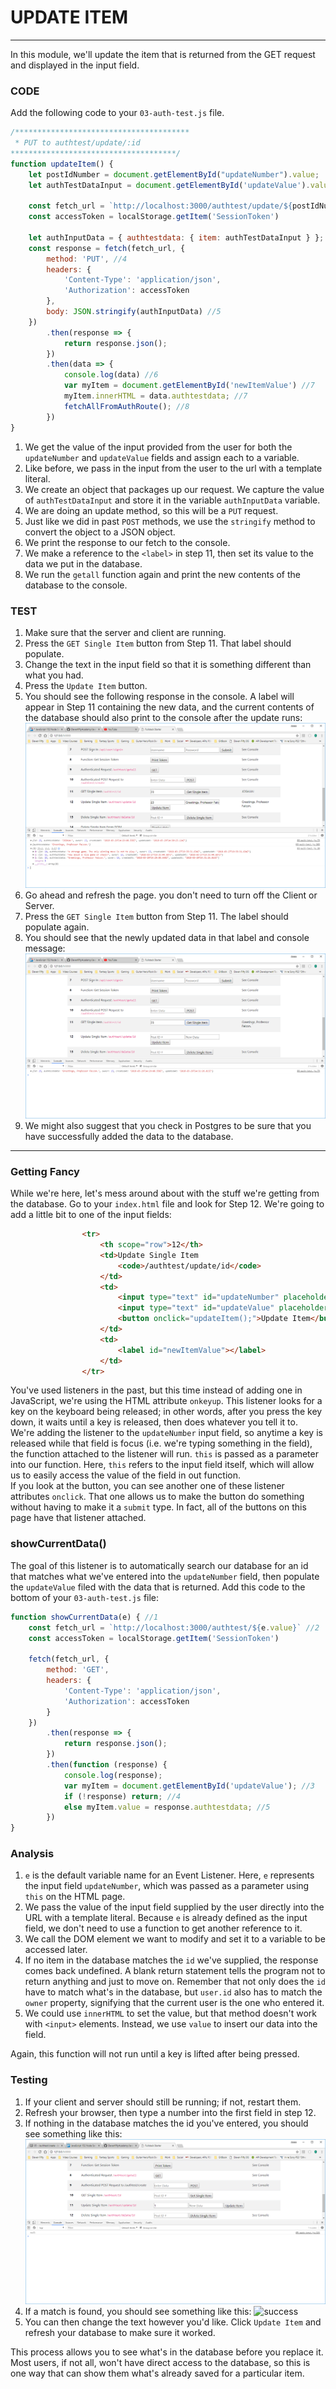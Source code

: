 # UPDATE ITEM
---
In this module, we'll update the item that is returned from the GET request and displayed in the input field. 

### CODE
Add the following code to your `03-auth-test.js` file. 

```js
/***************************************
 * PUT to authtest/update/:id
*************************************/
function updateItem() {
	let postIdNumber = document.getElementById("updateNumber").value; 
	let authTestDataInput = document.getElementById('updateValue').value; //1

	const fetch_url = `http://localhost:3000/authtest/update/${postIdNumber}` //2
	const accessToken = localStorage.getItem('SessionToken')

	let authInputData = { authtestdata: { item: authTestDataInput } }; //3
	const response = fetch(fetch_url, {
		method: 'PUT', //4
		headers: {
			'Content-Type': 'application/json',
			'Authorization': accessToken
		},
		body: JSON.stringify(authInputData) //5
	})
		.then(response => {
			return response.json();
		})
		.then(data => {
			console.log(data) //6
			var myItem = document.getElementById('newItemValue') //7
			myItem.innerHTML = data.authtestdata; //7
			fetchAllFromAuthRoute(); //8
		})
}
```

1. We get the value of the input provided from the user for both the `updateNumber` and `updateValue` fields and assign each to a variable.
2. Like before, we pass in the input from the user to the url with a template literal.
3. We create an object that packages up our request. We capture the value of `authTestDataInput` and store it in the variable `authInputData` variable.
4. We are doing an update method, so this will be a `PUT` request. 
5. Just like we did in past `POST` methods, we use the `stringify` method to convert the object to a JSON object.
6. We print the response to our fetch to the console.
7. We make a reference to the `<label>` in step 11, then set its value to the data we put in the database.
8. We run the `getall` function again and print the new contents of the database to the console.

### TEST
1. Make sure that the server and client are running.
2. Press the `GET Single Item` button from Step 11. That label should populate.
3. Change the text in the input field so that it is something different than what you had.
4. Press the `Update Item` button. 
5. You should see the following response in the console. A label will appear in Step 11 containing the new data, and the current contents of the database should also print to the console after the update runs:
![screenshot](assets/07-update-item.PNG)
6. Go ahead and refresh the page. you don't need to turn off the Client or Server.
7. Press the `GET Single Item` button from Step 11. The label should populate again.
8. You should see that the newly updated data in that label and console message:
![screenshot](assets/07-update-item-2.PNG)
9. We might also suggest that you check in Postgres to be sure that you have successfully added the data to the database.

<hr>

### Getting Fancy
While we're here, let's mess around about with the stuff we're getting from the database. Go to your `index.html` file and look for Step 12. We're going to add a little bit to one of the input fields:
```html
				<tr>
                    <th scope="row">12</th>
                    <td>Update Single Item
                        <code>/authtest/update/id</code>
                    </td>
                    <td>
                        <input type="text" id="updateNumber" placeholder="Post ID #" onkeyup="showCurrentData(this)"/> <----- ADD THIS
                        <input type="text" id="updateValue" placeholder="New Data"/>
                        <button onclick="updateItem();">Update Item</button>
                    </td>
                    <td>
                        <label id="newItemValue"></label>
                    </td>
                </tr>
```
You've used listeners in the past, but this time instead of adding one in JavaScript, we're using the HTML attribute `onkeyup`. This listener looks for a key on the keyboard being released; in other words, after you press the key down, it waits until a key is released, then does whatever you tell it to. <br>
We're adding the listener to the `updateNumber` input field, so anytime a key is released while that field is focus (i.e. we're typing something in the field), the function attached to the listener will run. `this` is passed as a parameter into our function. Here, `this` refers to the input field itself, which will allow us to easily access the value of the field in out function. <br>
If you look at the button, you can see another one of these listener attributes `onclick`. That one allows us to make the button do something without having to make it a `submit` type. In fact, all of the buttons on this page have that listener attached.

### showCurrentData()
The goal of this listener is to automatically search our database for an id that matches what we've entered into the `updateNumber` field, then populate the `updateValue` filed with the data that is returned. Add this code to the bottom of your `03-auth-test.js` file:
```js
function showCurrentData(e) { //1
	const fetch_url = `http://localhost:3000/authtest/${e.value}` //2
	const accessToken = localStorage.getItem('SessionToken')

	fetch(fetch_url, {
		method: 'GET',
		headers: {
			'Content-Type': 'application/json',
			'Authorization': accessToken
		}
	})
		.then(response => {
			return response.json();
		})
		.then(function (response) {
			console.log(response);
			var myItem = document.getElementById('updateValue'); //3
			if (!response) return; //4
			else myItem.value = response.authtestdata; //5
		})
}
```

### Analysis
1. `e` is the default variable name for an Event Listener. Here, `e` represents the input field `updateNumber`, which was passed as a parameter using `this` on the HTML page.
2. We pass the value of the input field supplied by the user directly into the URL with a template literal. Because `e` is already defined as the input field, we don't need to use a function to get another reference to it.
3. We call the DOM element we want to modify and set it to a variable to be accessed later.
4. If no item in the database matches the `id` we've supplied, the response comes back undefined. A blank return statement tells the program not to return anything and just to move on. Remember that not only does the `id` have to match what's in the database, but `user.id` also has to match the `owner` property, signifying that the current user is the one who entered it.
5. We could use `innerHTML` to set the value, but that method doesn't work with `<input>` elements. Instead, we use `value` to insert our data into the field.

Again, this function will not run until a key is lifted after being pressed. 

### Testing
1. If your client and server should still be running; if not, restart them.
2. Refresh your browser, then type a number into the first field in step 12.
3. If nothing in the database matches the id you've entered, you should see something like this:
![no match](assets/07-update-keylogger-fail.png) <br>
4. If a match is found, you should see something like this:
![success](assets/07-keylogger-success.png) <br>
5. You can then change the text however you'd like. Click `Update Item` and refresh your database to make sure it worked.

This process allows you to see what's in the database before you replace it. Most users, if not all, won't have direct access to the database, so this is one way that can show them what's already saved for a particular item. 